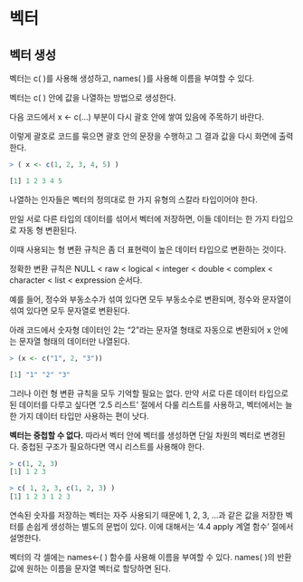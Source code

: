 # 벡터



## 벡터 생성





벡터는 c( )를 사용해 생성하고, names( )를 사용해 이름을 부여할 수 있다.

벡터는 c( ) 안에 값을 나열하는 방법으로 생성한다.

다음 코드에서 x <- c(…) 부분이 다시 괄호 안에 쌓여 있음에 주목하기 바란다.

이렇게 괄호로 코드를 묶으면 괄호 안의 문장을 수행하고 그 결과 값을 다시 화면에 출력한다.

```R
> ( x <- c(1, 2, 3, 4, 5) )

[1] 1 2 3 4 5
```



나열하는 인자들은 벡터의 정의대로 한 가지 유형의 스칼라 타입이어야 한다.

만일 서로 다른 타입의 데이터를 섞어서 벡터에 저장하면, 이들 데이터는 한 가지 타입으로 자동 형 변환된다.

이때 사용되는 형 변환 규칙은 좀 더 표현력이 높은 데이터 타입으로 변환하는 것이다.

정확한 변환 규칙은 NULL < raw < logical < integer < double < complex < character < list < expression 순서다.

예를 들어, 정수와 부동소수가 섞여 있다면 모두 부동소수로 변환되며, 정수와 문자열이 섞여 있다면 모두 문자열로 변환된다.

아래 코드에서 숫자형 데이터인 2는 “2”라는 문자열 형태로 자동으로 변환되어 x 안에는 문자열 형태의 데이터만 나열된다.

```R
> (x <- c("1", 2, "3"))

[1] "1" "2" "3"
```



그러나 이런 형 변환 규칙을 모두 기억할 필요는 없다. 만약 서로 다른 데이터 타입으로 된 데이터를 다루고 싶다면 ‘2.5 리스트’ 절에서 다룰 리스트를 사용하고, 벡터에서는 늘 한 가지 데이터 타입만 사용하는 편이 낫다.

**벡터는 중첩할 수 없다.** 따라서 벡터 안에 벡터를 생성하면 단일 차원의 벡터로 변경된다. 중첩된 구조가 필요하다면 역시 리스트를 사용해야 한다.

```R
> c(1, 2, 3)
[1] 1 2 3

> c( 1, 2, 3, c(1, 2, 3) )
[1] 1 2 3 1 2 3
```

연속된 숫자를 저장하는 벡터는 자주 사용되기 때문에 1, 2, 3, …과 같은 값을 저장한 벡터를 손쉽게 생성하는 별도의 문법이 있다. 이에 대해서는 ‘4.4 apply 계열 함수’ 절에서 설명한다.

벡터의 각 셀에는 names<-( ) 함수를 사용해 이름을 부여할 수 있다. names( )의 반환 값에 원하는 이름을 문자열 벡터로 할당하면 된다.
